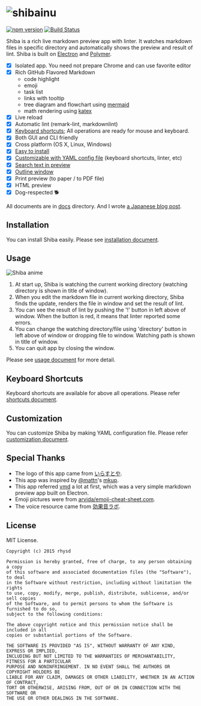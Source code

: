 ![shibainu](https://raw.githubusercontent.com/rhysd/Shiba/master/resource/image/doc-shibainu.png)
=====================

[![npm version](https://img.shields.io/npm/v/shiba.svg?style=flat-square)](https://www.npmjs.com/package/shiba)
[![Build Status](https://travis-ci.org/rhysd/Shiba.svg)](https://travis-ci.org/rhysd/Shiba)

Shiba is a rich live markdown preview app with linter.  It watches markdown files in specific directory and automatically shows the preview and result of lint.
Shiba is built on [Electron](https://github.com/atom/electron) and [Polymer](https://www.polymer-project.org/1.0/).

- [x] Isolated app.  You need not prepare Chrome and can use favorite editor
- [x] Rich GitHub Flavored Markdown
  - code highlight
  - emoji
  - task list
  - links with tooltip
  - tree diagram and flowchart using [mermaid](https://github.com/knsv/mermaid)
  - math rendering using [katex](https://github.com/Khan/KaTeX)
- [x] Live reload
- [x] Automatic lint (remark-lint, markdownlint)
- [x] [Keyboard shortcuts](docs/shortcuts.md); All operations are ready for mouse and keyboard.
- [x] Both GUI and CLI friendly
- [x] Cross platform (OS X, Linux, Windows)
- [x] [Easy to install](docs/installation.md)
- [x] [Customizable with YAML config file](docs/customization.md) (keyboard shortcuts, linter, etc)
- [x] [Search text in preview](docs/usage.md#search-text)
- [x] [Outline window](docs/usage.md#outline-window)
- [x] Print preview (to paper / to PDF file)
- [x] HTML preview
- [x] Dog-respected :dog2:

All documents are in [docs](docs/) directory.  And I wrote [a Japanese blog post](http://rhysd.hatenablog.com/entry/2015/08/03/090646).


## Installation

You can install Shiba easily.  Please see [installation document](docs/installation.md).


## Usage

![Shiba anime](https://raw.githubusercontent.com/rhysd/ss/master/Shiba/shiba-screenshot.gif)

1. At start up, Shiba is watching the current working directory (watching directory is shown in title of window).
2. When you edit the markdown file in current working directory, Shiba finds the update, renders the file in window and set the result of lint.
3. You can see the result of lint by pushing the '!' button in left above of window.  When the button is red, it means that linter reported some errors.
4. You can change the watching directory/file using 'directory' button in left above of window or dropping file to window.  Watching path is shown in title of window.
5. You can quit app by closing the window.

Please see [usage document](docs/usage.md) for more detail.


## Keyboard Shortcuts

Keyboard shortcuts are available for above all operations.
Please refer [shortcuts document](docs/shortcuts.md).


## Customization

You can customize Shiba by making YAML configuration file.
Please refer [customization document](docs/customization.md).


## Special Thanks

- The logo of this app came from [いらすとや](http://www.irasutoya.com/).
- This app was inspired by [@mattn](https://github.com/mattn)'s [mkup](https://github.com/mattn/mkup).
- This app referred [vmd](https://github.com/yoshuawuyts/vmd) a lot at first, which was a very simple markdown preview app built on Electron.
- Emoji pictures were from [arvida/emoji-cheat-sheet.com](https://github.com/arvida/emoji-cheat-sheet.com).
- The voice resource came from [効果音ラボ](http://soundeffect-lab.info/).


## License

MIT License.

    Copyright (c) 2015 rhysd

    Permission is hereby granted, free of charge, to any person obtaining a copy
    of this software and associated documentation files (the "Software"), to deal
    in the Software without restriction, including without limitation the rights
    to use, copy, modify, merge, publish, distribute, sublicense, and/or sell copies
    of the Software, and to permit persons to whom the Software is furnished to do so,
    subject to the following conditions:

    The above copyright notice and this permission notice shall be included in all
    copies or substantial portions of the Software.

    THE SOFTWARE IS PROVIDED "AS IS", WITHOUT WARRANTY OF ANY KIND, EXPRESS OR IMPLIED,
    INCLUDING BUT NOT LIMITED TO THE WARRANTIES OF MERCHANTABILITY, FITNESS FOR A PARTICULAR
    PURPOSE AND NONINFRINGEMENT. IN NO EVENT SHALL THE AUTHORS OR COPYRIGHT HOLDERS BE
    LIABLE FOR ANY CLAIM, DAMAGES OR OTHER LIABILITY, WHETHER IN AN ACTION OF CONTRACT,
    TORT OR OTHERWISE, ARISING FROM, OUT OF OR IN CONNECTION WITH THE SOFTWARE OR
    THE USE OR OTHER DEALINGS IN THE SOFTWARE.

